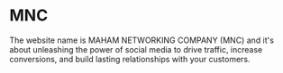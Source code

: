 # MNC
The website name is MAHAM NETWORKING COMPANY (MNC) and it's about unleashing the power of social media to drive traffic, increase conversions, and build lasting relationships with your customers.
